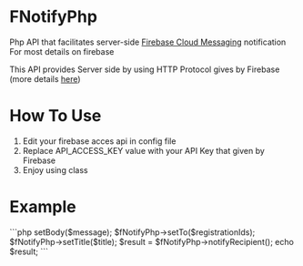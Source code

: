 # FNotifyPhp
Php API that facilitates server-side <a href="https://firebase.google.com/docs/cloud-messaging/">Firebase Cloud Messaging</a> notification
For most details on firebase 

This API provides Server side by using HTTP Protocol gives by Firebase (more details <a href="https://firebase.google.com/docs/cloud-messaging/http-server-ref">here</a>)
<h1>How To Use</h1>

1. Edit your firebase acces api in config file
2. Replace API_ACCESS_KEY value with your API Key that given by Firebase
3. Enjoy using class

<h1>Example</h1>
```php
  <?php
    include_once '../lib/FNotifyPhp.php'; //path to FNotifyPhp class
    //initialize config file
    $configs = include('../lib/config/conf.php'); //path to conf file
    $registrationIds = 'Registration ID';
    $title = 'My title';
    $message = 'The Message';
    $fNotifyPhp = new FNotifyPhp($configs);
    $fNotifyPhp->setBody($message);
    $fNotifyPhp->setTo($registrationIds);
    $fNotifyPhp->setTitle($title);
    $result = $fNotifyPhp->notifyRecipient();
    echo $result;
  ```
